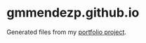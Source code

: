 # gmmendezp.github.io

Generated files from my [portfolio project](https://github.com/gmmendezp/portfolio).
